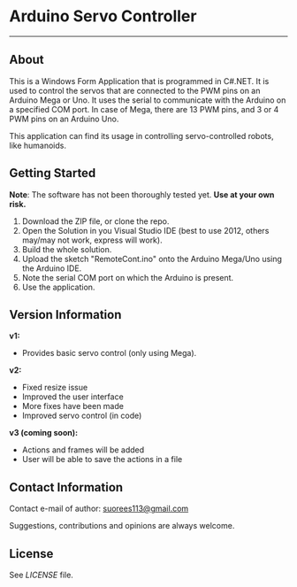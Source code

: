 Arduino Servo Controller
===================
-------------------------------

About
-------

This is a Windows Form Application that is programmed in C#.NET. 
It is used to control the servos that are connected to the PWM pins on an Arduino Mega or Uno.
It uses the serial to communicate with the Arduino on a specified COM port.
In case of Mega, there are 13 PWM pins, and 3 or 4 PWM pins on an Arduino Uno.

This application can find its usage in controlling servo-controlled robots, like humanoids.

Getting Started
---------------------

**Note**: The software has not been thoroughly tested yet. **Use at your own risk.**

1. Download the ZIP file, or clone the repo.
2. Open the Solution in you Visual Studio IDE (best to use 2012, others may/may not work, express will work).
3. Build the whole solution.
4. Upload the sketch "RemoteCont.ino" onto the Arduino Mega/Uno using the Arduino IDE.
5. Note the serial COM port on which the Arduino is present.
6. Use the application.
 
Version Information
---------------------
**v1:**
* Provides basic servo control (only using Mega).

**v2:**
* Fixed resize issue
* Improved the user interface
* More fixes have been made
* Improved servo control (in code)

**v3 (coming soon):**
* Actions and frames will be added
* User will be able to save the actions in a file

Contact Information
------------------------

Contact e-mail of author:
[suorees113@gmail.com](mailto:suorees113@gmail.com)

Suggestions, contributions and opinions are always welcome.

License
-----------

See *LICENSE* file.
